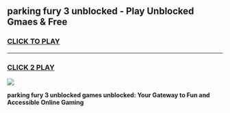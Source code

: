 
## parking fury 3 unblocked - Play Unblocked Gmaes & Free
<h3>
<a href="https://news.freeplayer.one?title=parking_fury_3_unblocked&ref=16F">CLICK TO PLAY</a></h3>
<hr>

<h3>
<a href="https://news.freeplayer.one?title=parking_fury_3_unblocked&ref=16F">CLICK 2 PLAY</a>
  
</h3>

<a href="https://news.freeplayer.one?title=parking_fury_3_unblocked&ref=16F/"><img src="https://clearcache.store/games.png"></a>


**parking fury 3 unblocked games unblocked: Your Gateway to Fun and Accessible Online Gaming**
